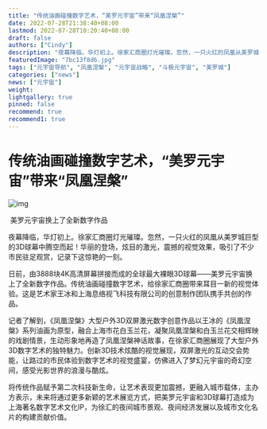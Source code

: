 ```yaml
---
title: "传统油画碰撞数字艺术，“美罗元宇宙”带来“凤凰涅槃”"
date: 2022-07-28T21:38:40+08:00
lastmod: 2022-07-28T10:20:40+08:00
draft: false
authors: ["Cindy"]
description: "夜幕降临，华灯初上。徐家汇商圈灯光璀璨。忽然，一只火红的凤凰从美罗城巨型的3D球幕中腾空而起！华丽的登场，炫目的激光，震撼的视觉效果，吸引了不少市民驻足观赏，记录下这惊艳的一刻。"
featuredImage: "7bc13f8d6.jpg"
tags: ["元宇宙导航", "凤凰涅槃", "元宇宙战略", "斗极元宇宙", "美罗城"]
categories: ["news"]
news: ["元宇宙"]
weight: 
lightgallery: true
pinned: false
recommend: true
recommend1: true
---
```


# 传统油画碰撞数字艺术，“美罗元宇宙”带来“凤凰涅槃”

![img](http://pic0.xinmin.cn/xmwb/2022/07/28/2dad3032-1432-42d2-8504-2917bc13f8d6.jpg)

​                                                                                                              美罗元宇宙换上了全新数字作品

夜幕降临，华灯初上。徐家汇商圈灯光璀璨。忽然，一只火红的凤凰从美罗城巨型的3D球幕中腾空而起！华丽的登场，炫目的激光，震撼的视觉效果，吸引了不少市民驻足观赏，记录下这惊艳的一刻。

日前，由3888块4K高清屏幕拼接而成的全球最大裸眼3D球幕——美罗元宇宙换上了全新数字作品。传统油画碰撞数字艺术，给徐家汇商圈带来耳目一新的视觉体验。这是艺术家王冰和上海息络视飞科技有限公司的创意制作团队携手共创的作品。

记者了解到，《凤凰涅槃》大型户外3D双屏激光数字创意作品以王冰的《凤凰涅槃》系列油画为原型，融合上海市花白玉兰花，凝聚凤凰涅槃和白玉兰花交相辉映的戏剧情景，生动形象地再造了凤凰涅槃神话故事，在徐家汇商圈展现了大型户外3D数字艺术的独特魅力。创新3D技术炫酷的视觉展现，双屏激光的互动交会势能，让路过的市民体验到数字艺术的视觉盛宴，仿佛进入了梦幻元宇宙的奇幻空间，感受光影世界的浪漫与酷炫。

将传统作品赋予第二次科技新生命，让艺术表现更加震撼，更融入城市载体，主办方表示，未来将通过更多新颖的艺术展览方式，把美罗元宇宙和3D球幕打造成为上海著名数字艺术文化IP，为徐汇的夜间城市景观、夜间经济发展以及城市文化名片的构建贡献价值。